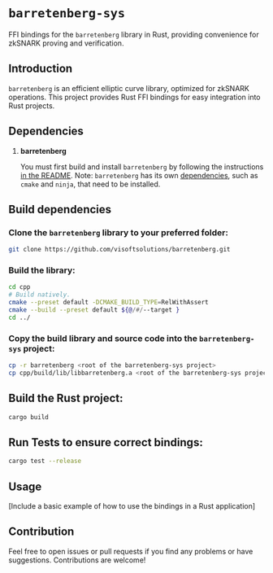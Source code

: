 # `barretenberg-sys`

FFI bindings for the `barretenberg` library in Rust, providing convenience for zkSNARK proving and verification.

## Introduction

`barretenberg` is an efficient elliptic curve library, optimized for zkSNARK operations. This project provides Rust FFI bindings for easy integration into Rust projects.

## Dependencies

1. **barretenberg**

    You must first build and install `barretenberg` by following the instructions [in the README](https://github.com/visoftsolutions/barretenberg#getting-started). Note: `barretenberg` has its own [dependencies](https://github.com/visoftsolutions/barretenberg#dependencies), such as `cmake` and `ninja`, that need to be installed.

## Build dependencies

### Clone the `barretenberg` library to your preferred folder:
```sh
git clone https://github.com/visoftsolutions/barretenberg.git
```

### Build the library:
```sh
cd cpp
# Build natively.
cmake --preset default -DCMAKE_BUILD_TYPE=RelWithAssert
cmake --build --preset default ${@/#/--target }
cd ../
```

### Copy the build library and source code into the `barretenberg-sys` project:
```sh
cp -r barretenberg <root of the barretenberg-sys project>
cp cpp/build/lib/libbarretenberg.a <root of the barretenberg-sys project>/lib
```

## Build the Rust project:
```sh
cargo build
```

## Run Tests to ensure correct bindings:
```sh
cargo test --release
```

## Usage

[Include a basic example of how to use the bindings in a Rust application]

## Contribution

Feel free to open issues or pull requests if you find any problems or have suggestions. Contributions are welcome!